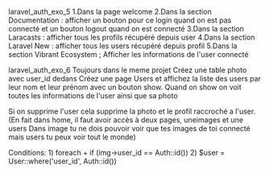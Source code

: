 laravel_auth_exo_5
1.Dans la page welcome
2.Dans la  section Documentation  : afficher un bouton pour ce login quand on est pas connecté et un bouton logout quand on est connecté
3.Dans la section Laracasts : afficher tous les profils récupéré depuis user
4.Dans la section Laravel New  : afficher tous les users récupéré depuis profil
5.Dans la section Vibrant Ecosystem ; Afficher les informations de l'user connecté

laravel_auth_exo_6
Toujours dans le meme projet
Créez une table photo avec user_id dedans
Créez une page Users et affichez la liste des users par leur nom et leur prénom avec un bouton show.
Quand on show on voit toutes les informations de l'user ainsi que sa photo

Si on supprime l'user cela supprime la photo et le profil raccroché a l'user.
    (En fait dans home, il faut avoir accès à deux pages, uneimages et une users
    Dans image tu ne dois pouvoir voir que tes images de toi connecté mais users tu peux voir tout le monde)

Conditions:
1)
foreach +
if (img->user_id == Auth::id())
2)
$user = User::where('user_id', Auth::id())